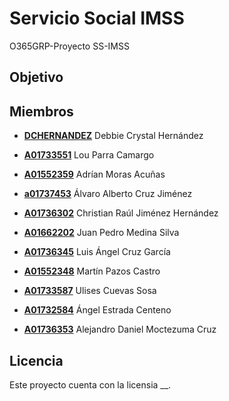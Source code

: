 # Servicio Social IMSS
O365GRP-Proyecto SS-IMSS

## Objetivo


## Miembros

- [**DCHERNANDEZ**](mailto:dchernandez@tec.mx) Debbie Crystal Hernández
- [**A01733551**](mailto:A01733551@tec.mx) Lou Parra Camargo

- [**A01552359**](mailto:A01552359@tec.mx) Adrían Moras Acuñas
- [**a01737453**](mailto:a01737453@tec.mx) Álvaro Alberto Cruz Jiménez
- [**A01736302**](mailto:A01736302@tec.mx) Christian Raúl Jiménez Hernández
- [**A01662202**](mailto:A01662202@tec.mx) Juan Pedro Medina Silva
- [**A01736345**](mailto:A01736345@tec.mx) Luis Ángel Cruz García
- [**A01552348**](mailto:A01552348@tec.mx) Martín Pazos Castro
- [**A01733587**](mailto:A01733587@tec.mx) Ulises Cuevas Sosa
- [**A01732584**](mailto:A01732584@tec.mx) Ángel Estrada Centeno
- [**A01736353**](mailto:a01736353@tec.mx) Alejandro Daniel Moctezuma Cruz

## Licencia

Este proyecto cuenta con la licensia __.
